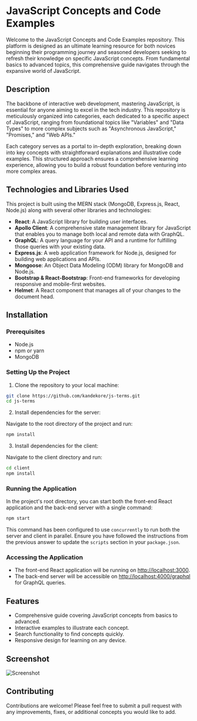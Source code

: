 # JavaScript Concepts and Code Examples

Welcome to the JavaScript Concepts and Code Examples repository. This platform is designed as an ultimate learning resource for both novices beginning their programming journey and seasoned developers seeking to refresh their knowledge on specific JavaScript concepts. From fundamental basics to advanced topics, this comprehensive guide navigates through the expansive world of JavaScript.

## Description

The backbone of interactive web development, mastering JavaScript, is essential for anyone aiming to excel in the tech industry. This repository is meticulously organized into categories, each dedicated to a specific aspect of JavaScript, ranging from foundational topics like "Variables" and "Data Types" to more complex subjects such as "Asynchronous JavaScript," "Promises," and "Web APIs."

Each category serves as a portal to in-depth exploration, breaking down into key concepts with straightforward explanations and illustrative code examples. This structured approach ensures a comprehensive learning experience, allowing you to build a robust foundation before venturing into more complex areas.

## Technologies and Libraries Used

This project is built using the MERN stack (MongoDB, Express.js, React, Node.js) along with several other libraries and technologies:

- **React**: A JavaScript library for building user interfaces.
- **Apollo Client**: A comprehensive state management library for JavaScript that enables you to manage both local and remote data with GraphQL.
- **GraphQL**: A query language for your API and a runtime for fulfilling those queries with your existing data.
- **Express.js**: A web application framework for Node.js, designed for building web applications and APIs.
- **Mongoose**: An Object Data Modeling (ODM) library for MongoDB and Node.js.
- **Bootstrap & React-Bootstrap**: Front-end frameworks for developing responsive and mobile-first websites.
- **Helmet**: A React component that manages all of your changes to the document head.

## Installation

### Prerequisites

- Node.js
- npm or yarn
- MongoDB

### Setting Up the Project

1. Clone the repository to your local machine:

```bash
git clone https://github.com/kandekore/js-terms.git
cd js-terms
```

2. Install dependencies for the server:

Navigate to the root directory of the project and run:

```bash
npm install
```

3. Install dependencies for the client:

Navigate to the client directory and run:

```bash
cd client
npm install
```


### Running the Application

In the project's root directory, you can start both the front-end React application and the back-end server with a single command:

```bash
npm start
```

This command has been configured to use `concurrently` to run both the server and client in parallel. Ensure you have followed the instructions from the previous answer to update the `scripts` section in your `package.json`.

### Accessing the Application

- The front-end React application will be running on [http://localhost:3000](http://localhost:3000).
- The back-end server will be accessible on [http://localhost:4000/graphql](http://localhost:4000/graphql) for GraphQL queries.

## Features

- Comprehensive guide covering JavaScript concepts from basics to advanced.
- Interactive examples to illustrate each concept.
- Search functionality to find concepts quickly.
- Responsive design for learning on any device.

## Screenshot

![Screenshot](https://darrenk.uk/wp-content/uploads/2024/02/2024-02-13_18-27-03.jpg)

## Contributing

Contributions are welcome! Please feel free to submit a pull request with any improvements, fixes, or additional concepts you would like to add.

